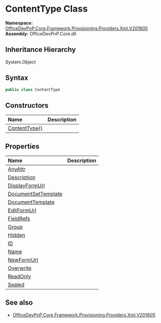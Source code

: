 # ContentType Class
  

**Namespace:** [OfficeDevPnP.Core.Framework.Provisioning.Providers.Xml.V201605](OfficeDevPnP.Core.Framework.Provisioning.Providers.Xml.V201605.md)  
**Assembly:** OfficeDevPnP.Core.dll  
## Inheritance Hierarchy
System.Object  
## Syntax
```C#
public class ContentType
```
## Constructors
|**Name**|**Description**|
|:-----|:-----|
| [ContentType()](OfficeDevPnP.Core.Framework.Provisioning.Providers.Xml.V201605.ContentType.ctor1.md) |  
## Properties
|**Name**|**Description**|
|:-----|:-----|
| [AnyAttr](OfficeDevPnP.Core.Framework.Provisioning.Providers.Xml.V201605.ContentType.AnyAttr.md) | 
| [Description](OfficeDevPnP.Core.Framework.Provisioning.Providers.Xml.V201605.ContentType.Description.md) | 
| [DisplayFormUrl](OfficeDevPnP.Core.Framework.Provisioning.Providers.Xml.V201605.ContentType.DisplayFormUrl.md) | 
| [DocumentSetTemplate](OfficeDevPnP.Core.Framework.Provisioning.Providers.Xml.V201605.ContentType.DocumentSetTemplate.md) | 
| [DocumentTemplate](OfficeDevPnP.Core.Framework.Provisioning.Providers.Xml.V201605.ContentType.DocumentTemplate.md) | 
| [EditFormUrl](OfficeDevPnP.Core.Framework.Provisioning.Providers.Xml.V201605.ContentType.EditFormUrl.md) | 
| [FieldRefs](OfficeDevPnP.Core.Framework.Provisioning.Providers.Xml.V201605.ContentType.FieldRefs.md) | 
| [Group](OfficeDevPnP.Core.Framework.Provisioning.Providers.Xml.V201605.ContentType.Group.md) | 
| [Hidden](OfficeDevPnP.Core.Framework.Provisioning.Providers.Xml.V201605.ContentType.Hidden.md) | 
| [ID](OfficeDevPnP.Core.Framework.Provisioning.Providers.Xml.V201605.ContentType.ID.md) | 
| [Name](OfficeDevPnP.Core.Framework.Provisioning.Providers.Xml.V201605.ContentType.Name.md) | 
| [NewFormUrl](OfficeDevPnP.Core.Framework.Provisioning.Providers.Xml.V201605.ContentType.NewFormUrl.md) | 
| [Overwrite](OfficeDevPnP.Core.Framework.Provisioning.Providers.Xml.V201605.ContentType.Overwrite.md) | 
| [ReadOnly](OfficeDevPnP.Core.Framework.Provisioning.Providers.Xml.V201605.ContentType.ReadOnly.md) | 
| [Sealed](OfficeDevPnP.Core.Framework.Provisioning.Providers.Xml.V201605.ContentType.Sealed.md) | 
## See also
- [OfficeDevPnP.Core.Framework.Provisioning.Providers.Xml.V201605](OfficeDevPnP.Core.Framework.Provisioning.Providers.Xml.V201605.md)
